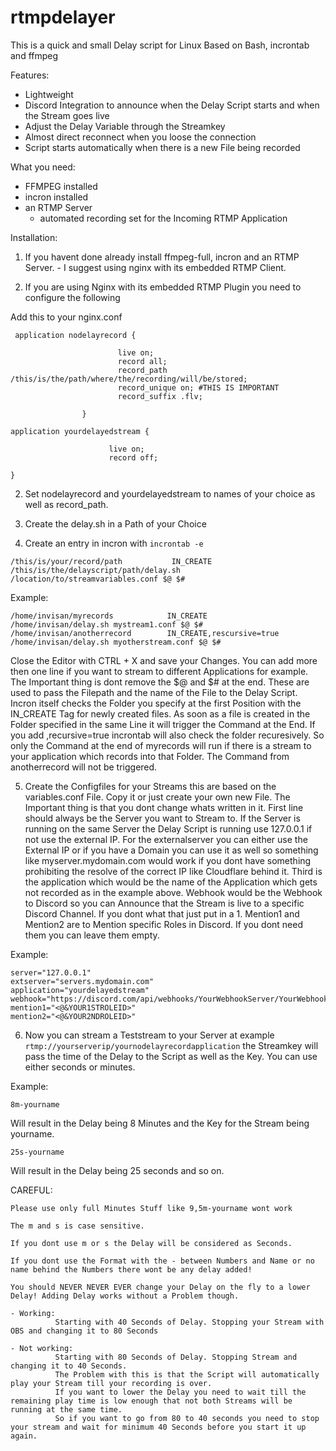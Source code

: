 # rtmpdelayer
This is a quick and small Delay script for Linux Based on Bash, incrontab and ffmpeg

Features:
- Lightweight
- Discord Integration to announce when the Delay Script starts and when the Stream goes live
- Adjust the Delay Variable through the Streamkey
- Almost direct reconnect when you loose the connection
- Script starts automatically when there is a new File being recorded

What you need:

- FFMPEG installed
- incron installed
- an RTMP Server
  - automated recording set for the Incoming RTMP Application
  
  
Installation:

1) If you havent done already install ffmpeg-full, incron and an RTMP Server. 
            - I suggest using nginx with its embedded RTMP Client.

2) If you are using Nginx with its embedded RTMP Plugin you need to configure the following

Add this to your nginx.conf
```
 application nodelayrecord {
 
                        live on;
                        record all;
                        record_path /this/is/the/path/where/the/recording/will/be/stored;
                        record_unique on; #THIS IS IMPORTANT
                        record_suffix .flv;

                }

application yourdelayedstream {

                      live on;
                      record off;
                     
}
```

2) Set nodelayrecord and yourdelayedstream to names of your choice as well as record_path.

3) Create the delay.sh in a Path of your Choice 

4) Create an entry in incron with `incrontab -e`


```
/this/is/your/record/path           IN_CREATE       /this/is/the/delayscript/path/delay.sh /location/to/streamvariables.conf $@ $#
```


Example:

```
/home/invisan/myrecords            IN_CREATE        /home/invisan/delay.sh mystream1.conf $@ $#
/home/invisan/anotherrecord        IN_CREATE,rescursive=true        /home/invisan/delay.sh myotherstream.conf $@ $#
```

Close the Editor with CTRL + X and save your Changes. You can add more then one line if you want to stream to different Applications for example. The Important thing is dont remove the $@ and $# at the end. These are used to pass the Filepath and the name of the File to the Delay Script.
Incron itself checks the Folder you specify at the first Position with the IN_CREATE Tag for newly created files. As soon as a file is created in the Folder specified in the same Line it will trigger the Command at the End.
If you add ,recursive=true incrontab will also check the folder recuresively.
So only the Command at the end of myrecords will run if there is a stream to your application which records into that Folder. The Command from anotherrecord will not be triggered.

5) Create the Configfiles for your Streams this are based on the variables.conf File. Copy it or just create your own new File.
   The Important thing is that you dont change whats written in it. First line should always be the Server you want to Stream to. If the Server is running on the same Server the Delay Script is running use 127.0.0.1 if not use the external IP. For the externalserver you can either use the External IP or if you have a Domain you can use it as well so something like myserver.mydomain.com would work if you dont have something prohibiting the resolve of the correct IP like Cloudflare behind it. Third is the application which would be the name of the Application which gets not recorded as in the example above. Webhook would be the Webhook to Discord so you can Announce that the Stream is live to a specific Discord Channel. If you dont what that just put in a 1. Mention1 and Mention2 are to Mention specific Roles in Discord. If you dont need them you can leave them empty.
   
Example:   
```
server="127.0.0.1"
extserver="servers.mydomain.com"
application="yourdelayedstream"
webhook="https://discord.com/api/webhooks/YourWebhookServer/YourWebhookKey"
mention1="<@&YOUR1STROLEID>"
mention2="<@&YOUR2NDROLEID>"
```
   

6) Now you can stream a Teststream to your Server at example `rtmp://yourserverip/yournodelayrecordapplication` the Streamkey will pass the time of the Delay to the Script as well as the Key. You can use either seconds or minutes.

Example:

```
8m-yourname
```

Will result in the Delay being 8 Minutes and the Key for the Stream being yourname.

```
25s-yourname
```

Will result in the Delay being 25 seconds and so on. 

CAREFUL:

```
Please use only full Minutes Stuff like 9,5m-yourname wont work

The m and s is case sensitive.

If you dont use m or s the Delay will be considered as Seconds.

If you dont use the Format with the - between Numbers and Name or no name behind the Numbers there wont be any delay added!

You should NEVER NEVER EVER change your Delay on the fly to a lower Delay! Adding Delay works without a Problem though.

- Working:
          Starting with 40 Seconds of Delay. Stopping your Stream with OBS and changing it to 80 Seconds
          
- Not working:
          Starting with 80 Seconds of Delay. Stopping Stream and changing it to 40 Seconds.
          The Problem with this is that the Script will automatically play your Stream till your recording is over.
          If you want to lower the Delay you need to wait till the remaining play time is low enough that not both Streams will be running at the same time.
          So if you want to go from 80 to 40 seconds you need to stop your stream and wait for minimum 40 Seconds before you start it up again. 
```
